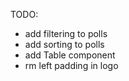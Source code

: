 TODO:
- add filtering to polls
- add sorting to polls
- add Table component
- rm left padding in logo